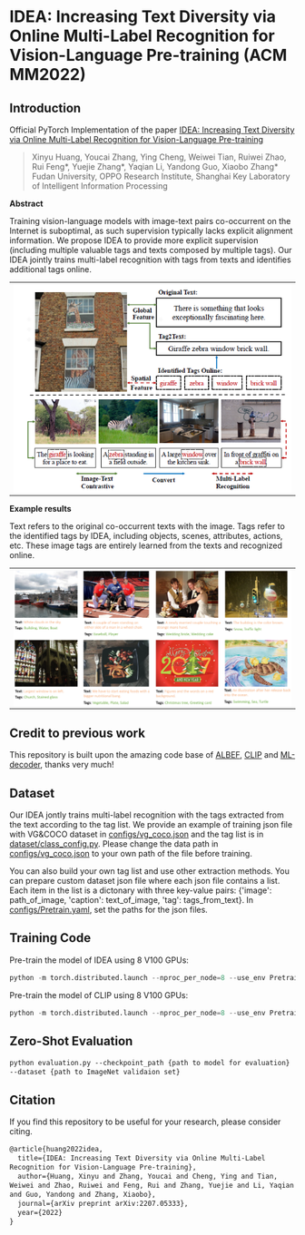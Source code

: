 # IDEA: Increasing Text Diversity via Online Multi-Label Recognition for Vision-Language Pre-training (ACM MM2022)

## Introduction

Official PyTorch Implementation of the paper [IDEA: Increasing Text Diversity via Online Multi-Label Recognition for Vision-Language Pre-training
](https://arxiv.org/abs/2207.05333)

> Xinyu Huang, Youcai Zhang, Ying Cheng, Weiwei Tian, Ruiwei Zhao, Rui Feng*, Yuejie Zhang*, Yaqian Li, Yandong Guo, Xiaobo Zhang*
> <br/> Fudan University, OPPO Research Institute, Shanghai Key Laboratory of Intelligent Information Processing


**Abstract**

Training vision-language models with image-text pairs co-occurrent on the Internet is suboptimal, as such supervision typically lacks explicit alignment information. We propose IDEA to provide more explicit supervision (including multiple valuable tags and texts composed by multiple tags). Our IDEA jointly trains multi-label recognition with tags from texts and identifies additional tags online.

<p align="center">
 <table class="tg">
  <tr>
    <td class="tg-c3ow"><img src="/pics/itro.png" align="center" width="500" ></td>
  </tr>
</table>
</p>

**Example results**

Text refers to the original co-occurrent texts with the image. Tags refer to the identified tags by IDEA, including objects, scenes, attributes, actions, etc. These image tags are entirely learned from the texts and recognized online.
<p align="center">
 <table class="tg">
  <tr>
    <td class="tg-c3ow"><img src="./pics/visualization.png" align="center" width="800" ></td>
  </tr>
</table>
</p>


## Credit to previous work
This repository is built upon the amazing code base of [ALBEF](https://github.com/salesforce/ALBEF), [CLIP](https://github.com/openai/CLIP) and [ML-decoder](https://github.com/Alibaba-MIIL/ML_Decoder), thanks very much!

## Dataset
Our IDEA jontly trains multi-label recognition with the tags extracted from the text according to the tag list. We provide an example of training json file with VG&COCO dataset in [configs/vg_coco.json](./configs/vg_coco.json) and the tag list is in [dataset/class_config.py](./dataset/class_config.py). Please change the data path in [configs/vg_coco.json](./configs/vg_coco.json) to your own path of the file before training. 


You can also build your own tag list and use other extraction methods. You can prepare custom dataset json file where each json file contains a list. Each item in the list is a dictonary with three key-value pairs: {'image': path_of_image, 'caption': text_of_image, 'tag': tags_from_text}. In [configs/Pretrain.yaml](./configs/Pretrain.yaml), set the paths for the json files.



## Training Code


Pre-train the model of IDEA using 8 V100 GPUs:
```python
python -m torch.distributed.launch --nproc_per_node=8 --use_env Pretrain.py --config ./configs/Pretrain.yaml --output_dir output/idea/ --model idea
```

Pre-train the model of CLIP using 8 V100 GPUs:
```python
python -m torch.distributed.launch --nproc_per_node=8 --use_env Pretrain.py --config ./configs/Pretrain.yaml --output_dir output/clip/ --model clip
```

## Zero-Shot Evaluation
```
python evaluation.py --checkpoint_path {path to model for evaluation} --dataset {path to ImageNet validaion set}
```



## Citation
If you find this repository to be useful for your research, please consider citing.
```
@article{huang2022idea,
  title={IDEA: Increasing Text Diversity via Online Multi-Label Recognition for Vision-Language Pre-training},
  author={Huang, Xinyu and Zhang, Youcai and Cheng, Ying and Tian, Weiwei and Zhao, Ruiwei and Feng, Rui and Zhang, Yuejie and Li, Yaqian and Guo, Yandong and Zhang, Xiaobo},
  journal={arXiv preprint arXiv:2207.05333},
  year={2022}
}
